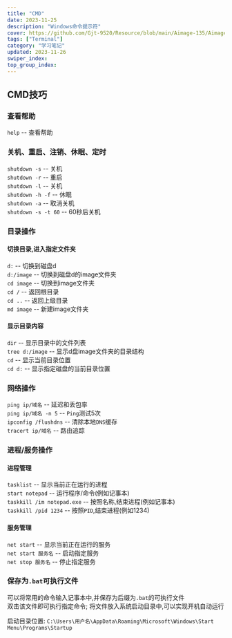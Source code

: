 ```yaml
---
title: "CMD"
date: 2023-11-25
description: "Windows命令提示符"
cover: https://github.com/Gjt-9520/Resource/blob/main/Aimage-135/Aimage77.jpg?raw=true
tags: ["Terminal"]
category: "学习笔记"
updated: 2023-11-26
swiper_index:
top_group_index:
---
```


## CMD技巧

### 查看帮助

`help` -- 查看帮助   

### 关机、重启、注销、休眠、定时

`shutdown -s` -- 关机   
`shutdown -r` -- 重启   
`shutdown -l` -- 关机   
`shutdown -h -f` -- 休眠   
`shutdown -a` -- 取消关机   
`shutdown -s -t 60` -- 60秒后关机   

### 目录操作

#### 切换目录,进入指定文件夹

`d:` -- 切换到磁盘d   
`d:/image` -- 切换到磁盘d的image文件夹    
`cd image` -- 切换到image文件夹   
`cd /` -- 返回根目录    
`cd ..` -- 返回上级目录   
`md image` -- 新建image文件夹   

#### 显示目录内容

`dir` -- 显示目录中的文件列表   
`tree d:/image` -- 显示d盘image文件夹的目录结构   
`cd` -- 显示当前目录位置   
`cd d:` -- 显示指定磁盘的当前目录位置    

### 网络操作

`ping ip/域名` -- 延迟和丢包率   
`ping ip/域名 -n 5` -- `Ping`测试5次   
`ipconfig /flushdns` -- 清除本地`DNS`缓存   
`tracert ip/域名` -- 路由追踪   

### 进程/服务操作

#### 进程管理

`tasklist` -- 显示当前正在运行的进程   
`start notepad` -- 运行程序/命令(例如记事本)   
`taskkill /im notepad.exe` -- 按照名称,结束进程(例如记事本)    
`taskkill /pid 1234` -- 按照`PID`,结束进程(例如1234)   
  
#### 服务管理

`net start` -- 显示当前正在运行的服务    
`net start 服务名` -- 启动指定服务   
`net stop 服务名` -- 停止指定服务    
  
### 保存为`.bat`可执行文件

可以将常用的命令输入记事本中,并保存为后缀为`.bat`的可执行文件    
双击该文件即可执行指定命令; 将文件放入系统启动目录中,可以实现开机自动运行       

启动目录位置: `C:\Users\用户名\AppData\Roaming\Microsoft\Windows\Start Menu\Programs\Startup`    
